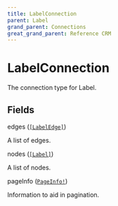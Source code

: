 ```yaml
---
title: LabelConnection
parent: Label
grand_parent: Connections
great_grand_parent: Reference CRM
---
```


# LabelConnection

The connection type for Label.

## Fields

<div class="field-entry ">
  <span id="edges" class="field-name anchored">edges (<code><a href="/docs/reference_crm/connection_type/label/label_edge">[LabelEdge]</a></code>)</span>

  <div class="description-wrapper">
   <p>A list of edges.</p>

  </div>
</div>

<div class="field-entry ">
  <span id="nodes" class="field-name anchored">nodes (<code><a href="/docs/reference_crm/object/label">[Label]</a></code>)</span>

  <div class="description-wrapper">
   <p>A list of nodes.</p>

  </div>
</div>

<div class="field-entry ">
  <span id="page_info" class="field-name anchored">pageInfo (<code><a href="/docs/reference_crm/object/page_info">PageInfo!</a></code>)</span>

  <div class="description-wrapper">
   <p>Information to aid in pagination.</p>

  </div>
</div>

